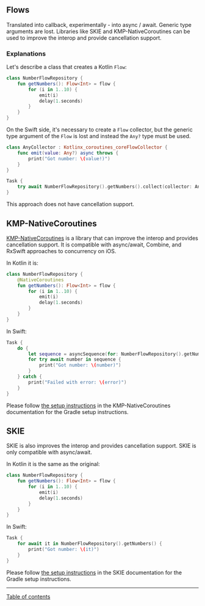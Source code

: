 ## Flows

Translated into callback, experimentally - into async / await. Generic type arguments are lost. Libraries like SKIE and KMP-NativeCoroutines can be used to improve the interop and provide cancellation support.

### Explanations

Let's describe a class that creates a Kotlin `Flow`:

```kotlin
class NumberFlowRepository {
    fun getNumbers(): Flow<Int> = flow {
        for (i in 1..10) {
            emit(i)
            delay(1.seconds)
        }
    }
}
```

On the Swift side, it's necessary to create a `Flow` collector, but the generic type argument of the `Flow` is lost and instead the `Any?` type must be used.

```swift
class AnyCollector : Kotlinx_coroutines_coreFlowCollector {
    func emit(value: Any?) async throws {
        print("Got number: \(value!)")
    }
}

Task {
    try await NumberFlowRepository().getNumbers().collect(collector: AnyCollector())
}
```

This approach does not have cancellation support.

## KMP-NativeCoroutines
[KMP-NativeCoroutines](https://github.com/rickclephas/KMP-NativeCoroutines) is a library that can improve the interop and provides cancellation support. It is compatible with async/await, Combine, and RxSwift approaches to concurrency on iOS.

In Kotlin it is:
```kotlin
class NumberFlowRepository {
    @NativeCoroutines
    fun getNumbers(): Flow<Int> = flow {
        for (i in 1..10) {
            emit(i)
            delay(1.seconds)
        }
    }
}
```

In Swift:
```swift
Task {
    do {
        let sequence = asyncSequence(for: NumberFlowRepository().getNumbers())
        for try await number in sequence {
            print("Got number: \(number)")
        }
    } catch {
        print("Failed with error: \(error)")
    }
}
```

Please follow [the setup instructions](https://github.com/rickclephas/KMP-NativeCoroutines#installation) in the KMP-NativeCoroutines documentation for the Gradle setup instructions. 

## SKIE
SKIE is also improves the interop and provides cancellation support. SKIE is only compatible with async/await.

In Kotlin it is the same as the original:

```kotlin
class NumberFlowRepository {
    fun getNumbers(): Flow<Int> = flow {
        for (i in 1..10) {
            emit(i)
            delay(1.seconds)
        }
    }
}
```

In Swift:
```swift
Task {
    for await it in NumberFlowRepository().getNumbers() {
        print("Got number: \(it)")
    }
}
```

Please follow [the setup instructions](https://skie.touchlab.co/Installation) in the SKIE documentation for the Gradle setup instructions.

---
[Table of contents](/README.md)